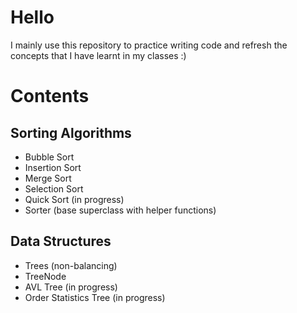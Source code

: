 # Hello
I mainly use this repository to practice writing code and refresh the concepts that I have learnt in my classes :)

# Contents
## Sorting Algorithms
- Bubble Sort
- Insertion Sort
- Merge Sort
- Selection Sort
- Quick Sort (in progress)
- Sorter (base superclass with helper functions)

## Data Structures
- Trees (non-balancing)
- TreeNode
- AVL Tree (in progress)
- Order Statistics Tree (in progress)
